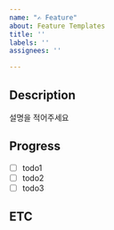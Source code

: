 ```yaml
---
name: "✍️ Feature"
about: Feature Templates
title: ''
labels: ''
assignees: ''

---
```


## Description

설명을 적어주세요

## Progress

- [ ] todo1
- [ ] todo2
- [ ] todo3

## ETC
